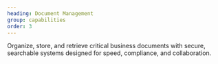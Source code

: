 ```yaml
---
heading: Document Management
group: capabilities
order: 3
---
```


Organize, store, and retrieve critical business documents with secure, searchable systems designed for speed, compliance, and collaboration.
